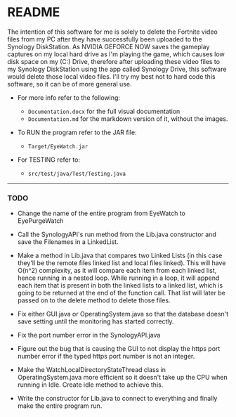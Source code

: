 # README

The intention of this software for me is solely to delete the Fortnite video files from my PC after they have successfully been uploaded to the Synology DiskStation. As NVIDIA GEFORCE NOW saves the gameplay captures on my local hard drive as I'm playing the game, which causes low disk space on my (C:) Drive, therefore after uploading these video files to my Synology DiskStation using the app called Synology Drive, this software would delete those local video files. I'll try my best not to hard code this software, so it can be of more general use.

- For more info refer to the following:
  - `Documentation.docx` for the full visual documentation
  - `Documentation.md` for the markdown version of it, without the images.

- To RUN the program refer to the JAR file:
  - `Target/EyeWatch.jar`

- For TESTING refer to:
  - `src/test/java/Test/Testing.java`

<hr>

### TODO

- Change the name of the entire program from EyeWatch to EyePurgeWatch

- Call the SynologyAPI&#39;s  run method from the Lib.java constructor and save the Filenames in a LinkedList.

- Make a method in Lib.java that compares two Linked Lists (in this case they&#39;ll be the remote files linked list and local files linked). This will have O(n^2) complexity, as it will compare each item from each linked list, hence running in a nested loop. While running in a loop, it will append each item that is present in both the linked lists to a linked list, which is going to be returned at the end of the function call. That list will later be passed on to the delete method to delete those files.

- Fix either GUI.java or OperatingSystem.java so that the database doesn&#39;t save setting until the monitoring has started correctly.

- Fix the port number error in the SynologyAPI.java

- Figure out the bug that is causing the GUI to not display the https port number error if the typed https port number is not an integer.

- Make the WatchLocalDirectoryStateThread class in OperatingSystem.java more efficient so it doesn&#39;t take up the CPU when running in Idle. Create idle method to achieve this.

- Write the constructor for Lib.java to connect to everything and finally make the entire program run.

